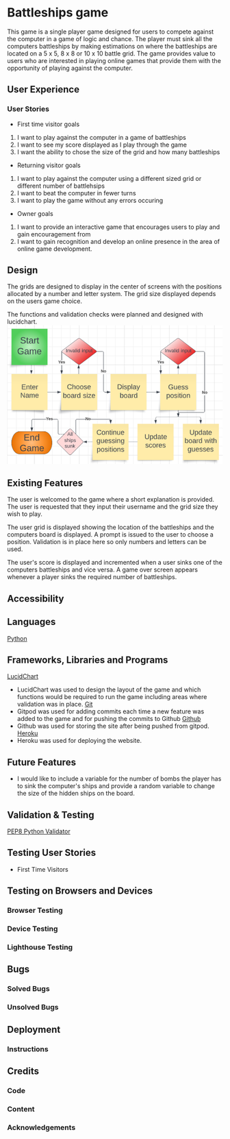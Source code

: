 # Battleships game
This game is a single player game designed for users to compete against the computer in a game of logic and chance. The player must sink all the computers battleships by making estimations on where the battleships are located on a 5 x 5, 8 x 8 or 10 x 10 battle grid. The game provides value to users who are interested in playing online games that provide them with the opportunity of playing against the computer.

## User Experience
### User Stories
- First time visitor goals
1. I want to play against the computer in a game of battleships
2. I want to see my score displayed as I play through the game
3. I want the ability to chose the size of the grid and how many battleships

- Returning visitor goals
1. I want to play against the computer using a different sized grid or different number of battlehsips
2. I want to beat the computer in fewer turns
3. I want to play the game without any errors occuring

- Owner goals
1. I want to provide an interactive game that encourages users to play and gain encouragement from
2. I want to gain recognition and develop an online presence in the area of online game development.

## Design
The grids are designed to display in the center of screens with the positions allocated by a number and letter system. The grid size displayed depends on the users game choice.

The functions and validation checks were planned and designed with lucidchart.
![Battelships lucid chart](assets/images/battleships-lucid-chart.PNG)

## Existing Features
The user is welcomed to the game where a short explanation is provided. The user is requested that they input their username and the grid size they wish to play.

The user grid is displayed showing the location of the battleships and the computers board is displayed. A prompt is issued to the user to choose a position. Validation is in place here so only numbers and letters can be used.

The user's score is displayed and incremented when a user sinks one of the computers battleships and vice versa. A game over screen appears whenever a player sinks the required number of battleships.

## Accessibility

## Languages
[Python]()

## Frameworks, Libraries and Programs
[LucidChart]()
- LucidChart was used to design the layout of the game and which functions would be required to run the game including areas where validation was in place.
[Git]()
- Gitpod was used for adding commits each time a new feature was added to the game and for pushing the commits to Github
[Github]()
- Github was used for storing the site after being pushed from gitpod.
[Heroku]()
- Heroku was used for deploying the website.

## Future Features
- I would like to include a variable for the number of bombs the player has to sink the computer's ships and provide a random variable to change the size of the hidden ships on the board.

## Validation & Testing
[PEP8 Python Validator](https://pep8ci.herokuapp.com/)

## Testing User Stories
- First Time Visitors

## Testing on Browsers and Devices

### Browser Testing

### Device Testing

### Lighthouse Testing

## Bugs

### Solved Bugs

### Unsolved Bugs

## Deployment
### Instructions

## Credits
### Code
### Content
### Acknowledgements